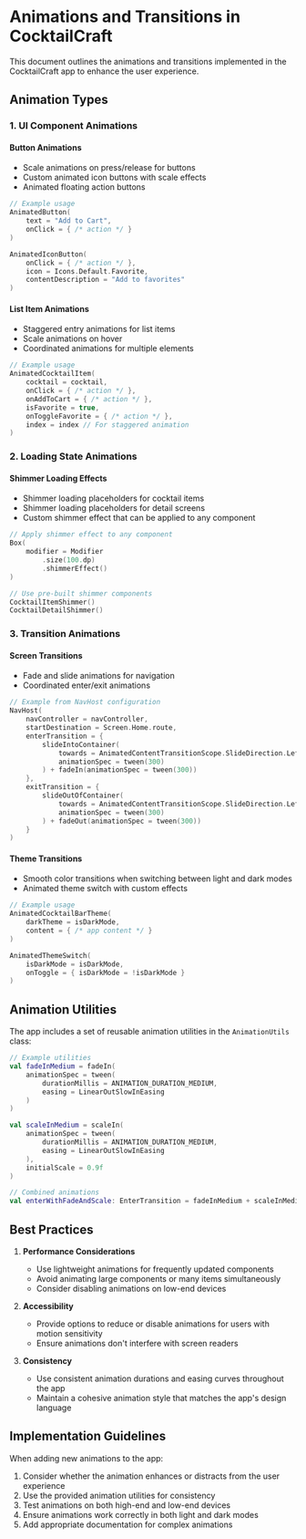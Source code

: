 # Animations and Transitions in CocktailCraft

This document outlines the animations and transitions implemented in the CocktailCraft app to enhance the user experience.

## Animation Types

### 1. UI Component Animations

#### Button Animations
- Scale animations on press/release for buttons
- Custom animated icon buttons with scale effects
- Animated floating action buttons

```kotlin
// Example usage
AnimatedButton(
    text = "Add to Cart",
    onClick = { /* action */ }
)

AnimatedIconButton(
    onClick = { /* action */ },
    icon = Icons.Default.Favorite,
    contentDescription = "Add to favorites"
)
```

#### List Item Animations
- Staggered entry animations for list items
- Scale animations on hover
- Coordinated animations for multiple elements

```kotlin
// Example usage
AnimatedCocktailItem(
    cocktail = cocktail,
    onClick = { /* action */ },
    onAddToCart = { /* action */ },
    isFavorite = true,
    onToggleFavorite = { /* action */ },
    index = index // For staggered animation
)
```

### 2. Loading State Animations

#### Shimmer Loading Effects
- Shimmer loading placeholders for cocktail items
- Shimmer loading placeholders for detail screens
- Custom shimmer effect that can be applied to any component

```kotlin
// Apply shimmer effect to any component
Box(
    modifier = Modifier
        .size(100.dp)
        .shimmerEffect()
)

// Use pre-built shimmer components
CocktailItemShimmer()
CocktailDetailShimmer()
```

### 3. Transition Animations

#### Screen Transitions
- Fade and slide animations for navigation
- Coordinated enter/exit animations

```kotlin
// Example from NavHost configuration
NavHost(
    navController = navController,
    startDestination = Screen.Home.route,
    enterTransition = {
        slideIntoContainer(
            towards = AnimatedContentTransitionScope.SlideDirection.Left,
            animationSpec = tween(300)
        ) + fadeIn(animationSpec = tween(300))
    },
    exitTransition = {
        slideOutOfContainer(
            towards = AnimatedContentTransitionScope.SlideDirection.Left,
            animationSpec = tween(300)
        ) + fadeOut(animationSpec = tween(300))
    }
)
```

#### Theme Transitions
- Smooth color transitions when switching between light and dark modes
- Animated theme switch with custom effects

```kotlin
// Example usage
AnimatedCocktailBarTheme(
    darkTheme = isDarkMode,
    content = { /* app content */ }
)

AnimatedThemeSwitch(
    isDarkMode = isDarkMode,
    onToggle = { isDarkMode = !isDarkMode }
)
```

## Animation Utilities

The app includes a set of reusable animation utilities in the `AnimationUtils` class:

```kotlin
// Example utilities
val fadeInMedium = fadeIn(
    animationSpec = tween(
        durationMillis = ANIMATION_DURATION_MEDIUM,
        easing = LinearOutSlowInEasing
    )
)

val scaleInMedium = scaleIn(
    animationSpec = tween(
        durationMillis = ANIMATION_DURATION_MEDIUM,
        easing = LinearOutSlowInEasing
    ),
    initialScale = 0.9f
)

// Combined animations
val enterWithFadeAndScale: EnterTransition = fadeInMedium + scaleInMedium
```

## Best Practices

1. **Performance Considerations**
   - Use lightweight animations for frequently updated components
   - Avoid animating large components or many items simultaneously
   - Consider disabling animations on low-end devices

2. **Accessibility**
   - Provide options to reduce or disable animations for users with motion sensitivity
   - Ensure animations don't interfere with screen readers

3. **Consistency**
   - Use consistent animation durations and easing curves throughout the app
   - Maintain a cohesive animation style that matches the app's design language

## Implementation Guidelines

When adding new animations to the app:

1. Consider whether the animation enhances or distracts from the user experience
2. Use the provided animation utilities for consistency
3. Test animations on both high-end and low-end devices
4. Ensure animations work correctly in both light and dark modes
5. Add appropriate documentation for complex animations
